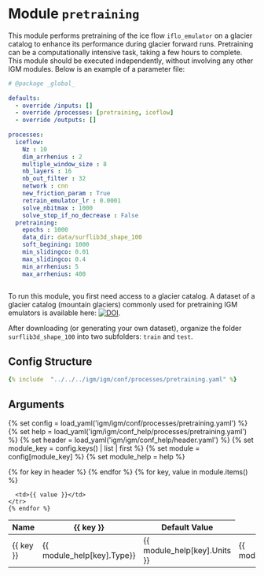 # Module `pretraining` 
This module performs pretraining of the ice flow `iflo_emulator` on a glacier catalog to enhance its performance during glacier forward runs. Pretraining can be a computationally intensive task, taking a few hours to complete. This module should be executed independently, without involving any other IGM modules. Below is an example of a parameter file:

```yaml
# @package _global_
 
defaults:
  - override /inputs: []
  - override /processes: [pretraining, iceflow]
  - override /outputs: []
 
processes:
  iceflow: 
    Nz : 10
    dim_arrhenius : 2
    multiple_window_size : 8
    nb_layers : 16
    nb_out_filter : 32
    network : cnn
    new_friction_param : True
    retrain_emulator_lr : 0.0001
    solve_nbitmax : 1000
    solve_stop_if_no_decrease : False
  pretraining:
    epochs : 1000
    data_dir: data/surflib3d_shape_100
    soft_begining: 1000
    min_slidingco: 0.01
    max_slidingco: 0.4
    min_arrhenius: 5
    max_arrhenius: 400
 
```

To run this module, you first need access to a glacier catalog. A dataset of a glacier catalog (mountain glaciers) commonly used for pretraining IGM emulators is available here: [![DOI](https://zenodo.org/badge/DOI/10.5281/zenodo.8332898.svg)](https://doi.org/10.5281/zenodo.8332898).

After downloading (or generating your own dataset), organize the folder `surflib3d_shape_100` into two subfolders: `train` and `test`.
 
## Config Structure  
~~~yaml
{% include  "../../../igm/igm/conf/processes/pretraining.yaml" %}
~~~

## Arguments
{% set config = load_yaml('igm/igm/conf/processes/pretraining.yaml') %}
{% set help = load_yaml('igm/igm/conf_help/processes/pretraining.yaml') %}
{% set header = load_yaml('igm/igm/conf_help/header.yaml') %}
{% set module_key = config.keys() | list | first %}
{% set module = config[module_key] %}
{% set module_help = help %}

<table>
  <thead>
    <tr>
      <th>Name</th>
      {% for key in header %}
      <th>{{ key }}</th>
      {% endfor %}
      <th>Default Value</th>
    </tr>
  </thead>
  <tbody>
    {% for key, value in module.items() %}
    <tr>
      <td>{{ key }}</td>
      <td>{{ module_help[key].Type}}</td>
      <!-- <td>{{ module_help[key].Units}}</td> -->
      <td><span class="math">{{ module_help[key].Units }}</span></td>
      <td>{{ module_help[key].Description}}</td>

      <td>{{ value }}</td>
    </tr>
    {% endfor %}
  </tbody>
</table>

<script type="text/javascript">
  MathJax.Hub.Queue(["Typeset", MathJax.Hub]);
</script>
